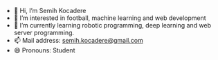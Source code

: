 - 👋 Hi, I’m Semih Kocadere
- 👀 I’m interested in football, machine learning and web development
- 🌱 I’m currently learning robotic programming, deep learning and web server programming.
- 📫 Mail address: semih.kocadere@gmail.com
- 😄 Pronouns: Student

<!---
Semih-Kocadere/Semih-Kocadere is a ✨ special ✨ repository because its `README.md` (this file) appears on your GitHub profile.
You can click the Preview link to take a look at your changes.
--->
